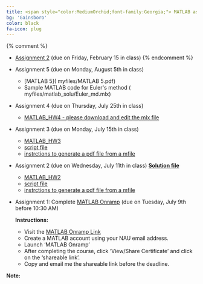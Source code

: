 ```yaml
---
title: <span style="color:MediumOrchid;font-family:Georgia;"> MATLAB assignments
bg: 'Gainsboro'
color: black
fa-icon: plug
---
```


{% comment %}
 - [Assignment 2]( myfiles/MAT362_MATLAB_Assignment2.pdf) (due on Friday, February 15 in class) 
{% endcomment %}

- Assignment 5 (due on Monday, August 5th in class)
    - [MATLAB 5]( myfiles/MATLAB 5.pdf)
    - Sample MATLAB code for Euler's method ( myfiles/matlab_solu/Euler_md.mlx)

- Assignment 4 (due on Thursday, July 25th in class)
    - [MATLAB_HW4 - please download and edit the mlx file]( myfiles/MATLAB4.mlx)
    
- Assignment 3 (due on Monday, July 15th in class)
    - [MATLAB_HW3]( myfiles/MATLAB3_new.pdf)
    - [script file]( myfiles/newtons_method_mat362.m)
    - [instrctions to generate a pdf file from a mfile]( myfiles/inst.pdf)
    
- Assignment 2 (due on Wednesday, July 11th in class) [**Solution file**]( myfiles/matlab_solu/matlab_HW2_solutions_BA.pdf)
    - [MATLAB_HW2]( myfiles/MAT362_MATLAB_HW1.pdf)
    - [script file]( myfiles/matlab_HW1_firstname_lastname.m)
    - [instrctions to generate a pdf file from a mfile]( myfiles/inst.pdf)
    

    
 - Assignment 1: Complete [MATLAB Onramp](https://matlabacademy.mathworks.com/) (due on Tuesday, July 9th before 10:30 AM)
       
      **Instructions:**   
     - 	Visit the [MATLAB Onramp Link](https://matlabacademy.mathworks.com/)
     - 	Create a MATLAB account using your NAU email address. 
     - 	Launch ‘MATLAB Onramp’
     - 	After completing the course, click ‘View/Share Certificate’ and click on the ‘shareable link’.
     - 	Copy and email me the shareable link before the deadline.

    
      
**Note:** 
